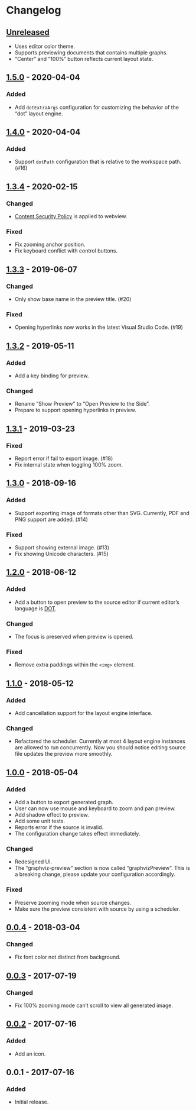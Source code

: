 # Changelog

<!-- markdownlint-disable no-duplicate-header -->

## [Unreleased]

- Uses editor color theme.
- Supports previewing documents that contains multiple graphs.
- “Center” and “100%” button reflects current layout state.

## [1.5.0] - 2020-04-04

### Added

- Add `dotExtraArgs` configuration for customizing the behavior of the “dot” layout engine.

## [1.4.0] - 2020-04-04

### Added

- Support `dotPath` configuration that is relative to the workspace path. (#16)

## [1.3.4] - 2020-02-15

### Changed

- [Content Security Policy](https://en.wikipedia.org/wiki/Content_Security_Policy) is applied to webview.

### Fixed

- Fix zooming anchor position.
- Fix keyboard conflict with control buttons.

## [1.3.3] - 2019-06-07

### Changed

- Only show base name in the preview title. (#20)

### Fixed

- Opening hyperlinks now works in the latest Visual Studio Code. (#19)

## [1.3.2] - 2019-05-11

### Added

- Add a key binding for preview.

### Changed

- Rename “Show Preview” to “Open Preview to the Side”.
- Prepare to support opening hyperlinks in preview.

## [1.3.1] - 2019-03-23

### Fixed

- Report error if fail to export image. (#18)
- Fix internal state when toggling 100% zoom.

## [1.3.0] - 2018-09-16

### Added

- Support exporting image of formats other than SVG. Currently, PDF and PNG support are added. (#14)

### Fixed

- Support showing external image. (#13)
- Fix showing Unicode characters. (#15)

## [1.2.0] - 2018-06-12

### Added

- Add a button to open preview to the source editor if current editor’s language is
  [DOT](https://en.wikipedia.org/wiki/DOT_(graph_description_language)).

### Changed

- The focus is preserved when preview is opened.

### Fixed

- Remove extra paddings within the `<img>` element.

## [1.1.0] - 2018-05-12

### Added

- Add cancellation support for the layout engine interface.

### Changed

- Refactored the scheduler. Currently at most 4 layout engine instances are allowed to run concurrently. Now you should
  notice editing source file updates the preview more smoothly.

## [1.0.0] - 2018-05-04

### Added

- Add a button to export generated graph.
- User can now use mouse and keyboard to zoom and pan preview.
- Add shadow effect to preview.
- Add some unit tests.
- Reports error if the source is invalid.
- The configuration change takes effect immediately.

### Changed

- Redesigned UI.
- The “graphviz-preview” section is now called “graphvizPreview”. This is a breaking change, please update your
  configuration accordingly.

### Fixed

- Preserve zooming mode when source changes.
- Make sure the preview consistent with source by using a scheduler.

## [0.0.4] - 2018-03-04

### Changed

- Fix font color not distinct from background.

## [0.0.3] - 2017-07-19

### Changed

- Fix 100% zooming mode can’t scroll to view all generated image.

## [0.0.2] - 2017-07-16

### Added

- Add an icon.

## 0.0.1 - 2017-07-16

### Added

- Initial release.

[Unreleased]: https://github.com/EFanZh/Graphviz-Preview/compare/v1.5.0...master
[1.5.0]: https://github.com/EFanZh/Graphviz-Preview/compare/v1.4.0...v1.5.0
[1.4.0]: https://github.com/EFanZh/Graphviz-Preview/compare/v1.3.4...v1.4.0
[1.3.4]: https://github.com/EFanZh/Graphviz-Preview/compare/v1.3.3...v1.3.4
[1.3.3]: https://github.com/EFanZh/Graphviz-Preview/compare/v1.3.2...v1.3.3
[1.3.2]: https://github.com/EFanZh/Graphviz-Preview/compare/v1.3.1...v1.3.2
[1.3.1]: https://github.com/EFanZh/Graphviz-Preview/compare/v1.3.0...v1.3.1
[1.3.0]: https://github.com/EFanZh/Graphviz-Preview/compare/v1.2.0...v1.3.0
[1.2.0]: https://github.com/EFanZh/Graphviz-Preview/compare/v1.1.0...v1.2.0
[1.1.0]: https://github.com/EFanZh/Graphviz-Preview/compare/v1.0.0...v1.1.0
[1.0.0]: https://github.com/EFanZh/Graphviz-Preview/compare/v0.0.4...v1.0.0
[0.0.4]: https://github.com/EFanZh/Graphviz-Preview/compare/v0.0.3...v0.0.4
[0.0.3]: https://github.com/EFanZh/Graphviz-Preview/compare/v0.0.2...v0.0.3
[0.0.2]: https://github.com/EFanZh/Graphviz-Preview/compare/v0.0.1...v0.0.2
